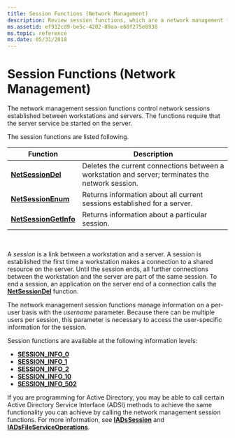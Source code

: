 ```yaml
---
title: Session Functions (Network Management)
description: Review session functions, which are a network management function group. These functions control network sessions established between workstations and servers.
ms.assetid: ef912cd9-be5c-4202-89aa-e60f275e8938
ms.topic: reference
ms.date: 05/31/2018
---
```


# Session Functions (Network Management)

The network management session functions control network sessions established between workstations and servers. The functions require that the server service be started on the server.

The session functions are listed following.



| Function                                      | Description                                                                                       |
|-----------------------------------------------|---------------------------------------------------------------------------------------------------|
| [**NetSessionDel**](/windows/desktop/api/lmshare/nf-lmshare-netsessiondel)         | Deletes the current connections between a workstation and server; terminates the network session. |
| [**NetSessionEnum**](/windows/desktop/api/lmshare/nf-lmshare-netsessionenum)       | Returns information about all current sessions established for a server.                          |
| [**NetSessionGetInfo**](/windows/desktop/api/lmshare/nf-lmshare-netsessiongetinfo) | Returns information about a particular session.                                                   |



 

A *session* is a link between a workstation and a server. A session is established the first time a workstation makes a connection to a shared resource on the server. Until the session ends, all further connections between the workstation and the server are part of the same session. To end a session, an application on the server end of a connection calls the [**NetSessionDel**](/windows/desktop/api/lmshare/nf-lmshare-netsessiondel) function.

The network management session functions manage information on a per-user basis with the *username* parameter. Because there can be multiple users per session, this parameter is necessary to access the user-specific information for the session.

Session functions are available at the following information levels:

-   [**SESSION\_INFO\_0**](/windows/desktop/api/lmshare/ns-lmshare-session_info_0)
-   [**SESSION\_INFO\_1**](/windows/desktop/api/lmshare/ns-lmshare-session_info_1)
-   [**SESSION\_INFO\_2**](/windows/desktop/api/lmshare/ns-lmshare-session_info_2)
-   [**SESSION\_INFO\_10**](/windows/desktop/api/lmshare/ns-lmshare-session_info_10)
-   [**SESSION\_INFO\_502**](/windows/desktop/api/lmshare/ns-lmshare-session_info_502)

If you are programming for Active Directory, you may be able to call certain Active Directory Service Interface (ADSI) methods to achieve the same functionality you can achieve by calling the network management session functions. For more information, see [**IADsSession**](/windows/desktop/api/iads/nn-iads-iadssession) and [**IADsFileServiceOperations**](/windows/desktop/api/iads/nn-iads-iadsfileserviceoperations).

 

 
